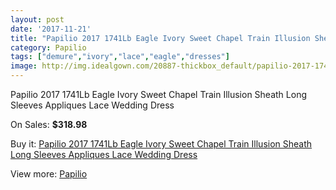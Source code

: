 ```yaml
---
layout: post
date: '2017-11-21'
title: "Papilio 2017 1741Lb Eagle Ivory Sweet Chapel Train Illusion Sheath Long Sleeves Appliques Lace Wedding Dress"
category: Papilio
tags: ["demure","ivory","lace","eagle","dresses"]
image: http://img.idealgown.com/20887-thickbox_default/papilio-2017-1741lb-eagle-ivory-sweet-chapel-train-illusion-sheath-long-sleeves-appliques-lace-wedding-dress.jpg
---
```

Papilio 2017 1741Lb Eagle Ivory Sweet Chapel Train Illusion Sheath Long Sleeves Appliques Lace Wedding Dress

On Sales: **$318.98**
<a href="https://www.idealgown.com/en/papilio/7856-papilio-2017-1741lb-eagle-ivory-sweet-chapel-train-illusion-sheath-long-sleeves-appliques-lace-wedding-dress.html"><amp-img layout="responsive" width="600" height="600" src="//img.idealgown.com/20887-thickbox_default/papilio-2017-1741lb-eagle-ivory-sweet-chapel-train-illusion-sheath-long-sleeves-appliques-lace-wedding-dress.jpg" alt="Papilio 2017 1741Lb Eagle Ivory Sweet Chapel Train Illusion Sheath Long Sleeves Appliques Lace Wedding Dress 0" /></a>
<a href="https://www.idealgown.com/en/papilio/7856-papilio-2017-1741lb-eagle-ivory-sweet-chapel-train-illusion-sheath-long-sleeves-appliques-lace-wedding-dress.html"><amp-img layout="responsive" width="600" height="600" src="//img.idealgown.com/20890-thickbox_default/papilio-2017-1741lb-eagle-ivory-sweet-chapel-train-illusion-sheath-long-sleeves-appliques-lace-wedding-dress.jpg" alt="Papilio 2017 1741Lb Eagle Ivory Sweet Chapel Train Illusion Sheath Long Sleeves Appliques Lace Wedding Dress 1" /></a>
<a href="https://www.idealgown.com/en/papilio/7856-papilio-2017-1741lb-eagle-ivory-sweet-chapel-train-illusion-sheath-long-sleeves-appliques-lace-wedding-dress.html"><amp-img layout="responsive" width="600" height="600" src="//img.idealgown.com/20889-thickbox_default/papilio-2017-1741lb-eagle-ivory-sweet-chapel-train-illusion-sheath-long-sleeves-appliques-lace-wedding-dress.jpg" alt="Papilio 2017 1741Lb Eagle Ivory Sweet Chapel Train Illusion Sheath Long Sleeves Appliques Lace Wedding Dress 2" /></a>
<a href="https://www.idealgown.com/en/papilio/7856-papilio-2017-1741lb-eagle-ivory-sweet-chapel-train-illusion-sheath-long-sleeves-appliques-lace-wedding-dress.html"><amp-img layout="responsive" width="600" height="600" src="//img.idealgown.com/20888-thickbox_default/papilio-2017-1741lb-eagle-ivory-sweet-chapel-train-illusion-sheath-long-sleeves-appliques-lace-wedding-dress.jpg" alt="Papilio 2017 1741Lb Eagle Ivory Sweet Chapel Train Illusion Sheath Long Sleeves Appliques Lace Wedding Dress 3" /></a>

Buy it: [Papilio 2017 1741Lb Eagle Ivory Sweet Chapel Train Illusion Sheath Long Sleeves Appliques Lace Wedding Dress](https://www.idealgown.com/en/papilio/7856-papilio-2017-1741lb-eagle-ivory-sweet-chapel-train-illusion-sheath-long-sleeves-appliques-lace-wedding-dress.html "Papilio 2017 1741Lb Eagle Ivory Sweet Chapel Train Illusion Sheath Long Sleeves Appliques Lace Wedding Dress")

View more: [Papilio](https://www.idealgown.com/en/152-papilio "Papilio")